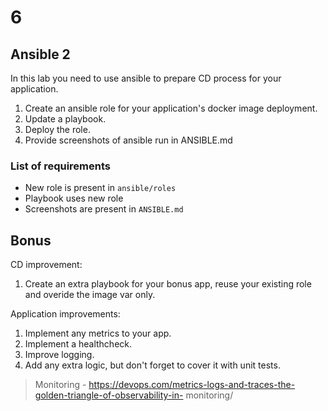 # 6

## Ansible 2

In this lab you need to use ansible to prepare CD process for your application.

1. Create an ansible role for your application's docker image deployment.
2. Update a playbook.
3. Deploy the role.
4. Provide screenshots of ansible run in ANSIBLE.md

### List of requirements

* New role is present in `ansible/roles`
* Playbook uses new role
* Screenshots are present in `ANSIBLE.md`

## Bonus

CD improvement:

1. Create an extra playbook for your bonus app, reuse your existing role and overide the image var only.

Application improvements:

1. Implement any metrics to your app.
2. Implement a healthcheck.
3. Improve logging.
4. Add any extra logic, but don't forget to cover it with unit tests.

> Monitoring - https://devops.com/metrics-logs-and-traces-the-golden-triangle-of-observability-in-
monitoring/